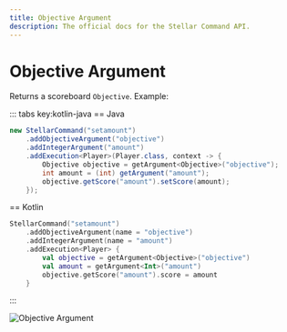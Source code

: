 ```yaml
---
title: Objective Argument
description: The official docs for the Stellar Command API.
---
```


# Objective Argument

Returns a scoreboard `Objective`. Example:

::: tabs key:kotlin-java
== Java
```Java
new StellarCommand("setamount")
    .addObjectiveArgument("objective")
    .addIntegerArgument("amount")
    .addExecution<Player>(Player.class, context -> {
        Objective objective = getArgument<Objective>("objective");
        int amount = (int) getArgument("amount");
        objective.getScore("amount").setScore(amount);
    });
```
== Kotlin
```Kotlin
StellarCommand("setamount")
    .addObjectiveArgument(name = "objective")
    .addIntegerArgument(name = "amount")
    .addExecution<Player> {
        val objective = getArgument<Objective>("objective")
        val amount = getArgument<Int>("amount")
        objective.getScore("amount").score = amount
    }
```
:::

![Objective Argument](https://cdn.lutto.dev/stellar/gifs/scoreboard/objective.gif)